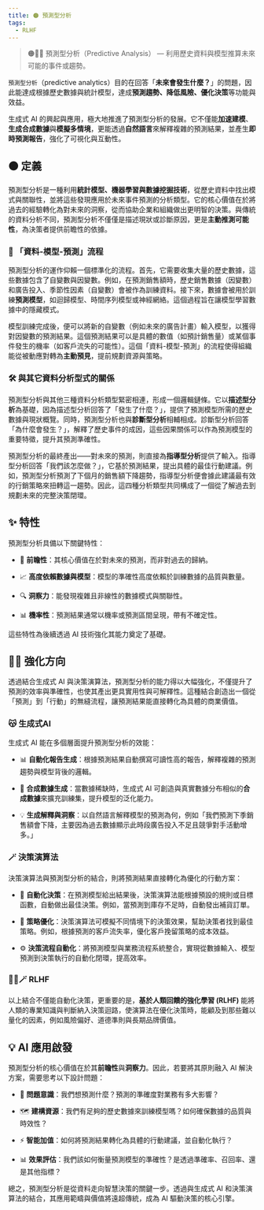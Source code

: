 ```yaml
---
title: 🟠 預測型分析
tags:
  - RLHF
---
```

> 🟠🤠🔮 預測型分析（Predictive Analysis） — 利用歷史資料與模型推算未來可能的事件或趨勢。  

`預測型分析`（predictive analytics）目的在回答「**未來會發生什麼？**」的問題，因此能達成根據歷史數據與統計模型，達成**預測趨勢、降低風險、優化決策**等功能與效益。

生成式 AI 的興起與應用，極大地推進了預測型分析的發展。它不僅能**加速建模**、**生成合成數據**與**模擬多情境**，更能透過**自然語言**來解釋複雜的預測結果，並產生**即時預測報告**，強化了可視化與互動性。

## 🟠 定義

預測型分析是一種利用**統計模型、機器學習與數據挖掘技術**，從歷史資料中找出模式與關聯性，並將這些發現應用於未來事件預測的分析類型。它的核心價值在於將過去的經驗轉化為對未來的洞察，從而協助企業和組織做出更明智的決策。與傳統的資料分析不同，預測型分析不僅僅是描述現狀或診斷原因，更是**主動推測可能性**，為決策者提供前瞻性的依據。

### 🔁 「資料-模型-預測」流程

預測型分析的運作仰賴一個標準化的流程。首先，它需要收集大量的歷史數據，這些數據包含了自變數與因變數。例如，在預測銷售額時，歷史銷售數據（因變數）和廣告投入、季節性因素（自變數）會被作為訓練資料。接下來，數據會被用於訓練**預測模型**，如迴歸模型、時間序列模型或神經網絡。這個過程旨在讓模型學習數據中的隱藏模式。

模型訓練完成後，便可以將新的自變數（例如未來的廣告計畫）輸入模型，以獲得對因變數的預測結果。這個預測結果可以是具體的數值（如預計銷售量）或某個事件發生的機率（如客戶流失的可能性）。這個「資料-模型-預測」的流程使得組織能從被動應對轉為**主動預見**，提前規劃資源與策略。

### 🛠 與其它資料分析型式的關係

預測型分析與其他三種資料分析類型緊密相連，形成一個邏輯鏈條。它以**描述型分析**為基礎，因為描述型分析回答了「發生了什麼？」，提供了預測模型所需的歷史數據與現狀概覽。同時，預測型分析也與**診斷型分析**相輔相成。診斷型分析回答「為什麼會發生？」，解釋了歷史事件的成因，這些因果關係可以作為預測模型的重要特徵，提升其預測準確性。

預測型分析的最終產出——對未來的預測，則直接為**指導型分析**提供了輸入。指導型分析回答「我們該怎麼做？」，它基於預測結果，提出具體的最佳行動建議。例如，預測型分析預測了下個月的銷售額下降趨勢，指導型分析便會據此建議最有效的行銷策略來扭轉這一趨勢。因此，這四種分析類型共同構成了一個從了解過去到規劃未來的完整決策閉環。

## ✨ 特性

預測型分析具備以下關鍵特性：

- 🔮 **前瞻性**：其核心價值在於對未來的預測，而非對過去的歸納。
    
- 📈 **高度依賴數據與模型**：模型的準確性高度依賴於訓練數據的品質與數量。
    
- 🔍 **洞察力**：能發現複雜且非線性的數據模式與關聯性。
    
- 📊 **機率性**：預測結果通常以機率或預測區間呈現，帶有不確定性。
    

這些特性為後續透過 AI 技術強化其能力奠定了基礎。

## 🤠🔮 強化方向

透過結合生成式 AI 與決策演算法，預測型分析的能力得以大幅強化，不僅提升了預測的效率與準確性，也使其產出更具實用性與可解釋性。這種結合創造出一個從「預測」到「行動」的無縫流程，讓預測結果能直接轉化為具體的商業價值。

### 😽 生成式AI

生成式 AI 能在多個層面提升預測型分析的效能：

- 📊 **自動化報告生成**：根據預測結果自動撰寫可讀性高的報告，解釋複雜的預測趨勢與模型背後的邏輯。
    
- 🧪 **合成數據生成**：當數據稀缺時，生成式 AI 可創造與真實數據分布相似的**合成數據**來擴充訓練集，提升模型的泛化能力。
    
- 💡 **生成解釋與洞察**：以自然語言解釋模型的預測為何，例如「我們預測下季銷售額會下降，主要因為過去數據顯示此時段廣告投入不足且競爭對手活動增多。」
    

### 🪄 決策演算法

決策演算法與預測型分析的結合，則將預測結果直接轉化為優化的行動方案：

- 🤖 **自動化決策**：在預測模型給出結果後，決策演算法能根據預設的規則或目標函數，自動做出最佳決策。例如，當預測到庫存不足時，自動發出補貨訂單。
    
- 🎯 **策略優化**：決策演算法可模擬不同情境下的決策效果，幫助決策者找到最佳策略。例如，根據預測的客戶流失率，優化客戶挽留策略的成本效益。
    
- ⚙️ **決策流程自動化**：將預測模型與業務流程系統整合，實現從數據輸入、模型預測到決策執行的自動化閉環，提高效率。
    

### 🔁😽🪄 RLHF

以上結合不僅能自動化決策，更重要的是，**基於人類回饋的強化學習 (RLHF)** 能將人類的專業知識與判斷納入決策迴路，使演算法在優化決策時，能顧及到那些難以量化的因素，例如風險偏好、道德準則與長期品牌價值。

## 💡 AI 應用啟發

預測型分析的核心價值在於其**前瞻性**與**洞察力**。因此，若要將其原則融入 AI 解決方案，需要思考以下設計問題：

- 🎯 **問題意識**：我們想預測什麼？預測的準確度對業務有多大影響？
    
- 🗺️ **建構資源**：我們有足夠的歷史數據來訓練模型嗎？如何確保數據的品質與時效性？
    
- ⚡ **智能加值**：如何將預測結果轉化為具體的行動建議，並自動化執行？
    
- 📊 **效果評估**：我們該如何衡量預測模型的準確性？是透過準確率、召回率、還是其他指標？
    

總之，預測型分析是從資料走向智慧決策的關鍵一步。透過與生成式 AI 和決策演算法的結合，其應用範疇與價值將遠超傳統，成為 AI 驅動決策的核心引擎。